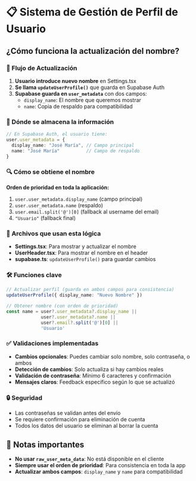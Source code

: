 # 📋 Sistema de Gestión de Perfil de Usuario

## ¿Cómo funciona la actualización del nombre?

### 🔄 Flujo de Actualización

1. **Usuario introduce nuevo nombre** en Settings.tsx
2. **Se llama `updateUserProfile()`** que guarda en Supabase Auth
3. **Supabase guarda en `user_metadata`** con dos campos:
   - `display_name`: El nombre que queremos mostrar
   - `name`: Copia de respaldo para compatibilidad

### 📍 Dónde se almacena la información

```typescript
// En Supabase Auth, el usuario tiene:
user.user_metadata = {
  display_name: "José María", // Campo principal
  name: "José María"          // Campo de respaldo
}
```

### 🔍 Cómo se obtiene el nombre

**Orden de prioridad en toda la aplicación:**
1. `user.user_metadata.display_name` (campo principal)
2. `user.user_metadata.name` (respaldo)
3. `user.email.split('@')[0]` (fallback al username del email)
4. `"Usuario"` (fallback final)

### 📁 Archivos que usan esta lógica

- **Settings.tsx**: Para mostrar y actualizar el nombre
- **UserHeader.tsx**: Para mostrar el nombre en el header
- **supabase.ts**: `updateUserProfile()` para guardar cambios

### 🛠️ Funciones clave

```typescript
// Actualizar perfil (guarda en ambos campos para consistencia)
updateUserProfile({ display_name: "Nuevo Nombre" })

// Obtener nombre (con orden de prioridad)
const name = user?.user_metadata?.display_name || 
             user?.user_metadata?.name || 
             user?.email?.split('@')[0] || 
             'Usuario'
```

### ✅ Validaciones implementadas

- **Cambios opcionales**: Puedes cambiar solo nombre, solo contraseña, o ambos
- **Detección de cambios**: Solo actualiza si hay cambios reales
- **Validación de contraseña**: Mínimo 6 caracteres y confirmación
- **Mensajes claros**: Feedback específico según lo que se actualizó

### 🔒 Seguridad

- Las contraseñas se validan antes del envío
- Se requiere confirmación para eliminación de cuenta
- Todos los datos del usuario se eliminan al borrar la cuenta

## 📝 Notas importantes

- **No usar `raw_user_meta_data`**: No está disponible en el cliente
- **Siempre usar el orden de prioridad**: Para consistencia en toda la app
- **Actualizar ambos campos**: `display_name` y `name` para compatibilidad
